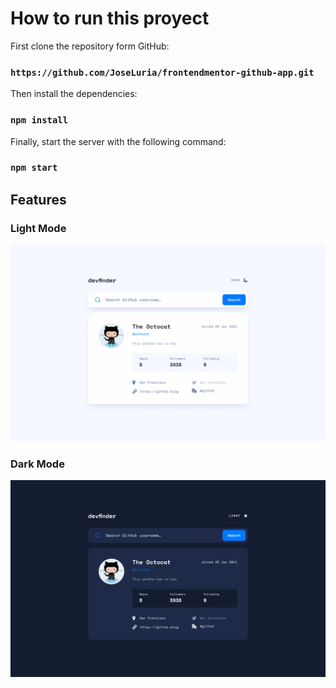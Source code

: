 # How to run this proyect

First clone the repository form GitHub:

### `https://github.com/JoseLuria/frontendmentor-github-app.git`

Then install the dependencies:

### `npm install`

Finally, start the server with the following command:

### `npm start`

## Features

### Light Mode
![Light Mode](./public/DesktopLight.jpg)

### Dark Mode
![Dark Mode](./public/DesktopDark.jpg)